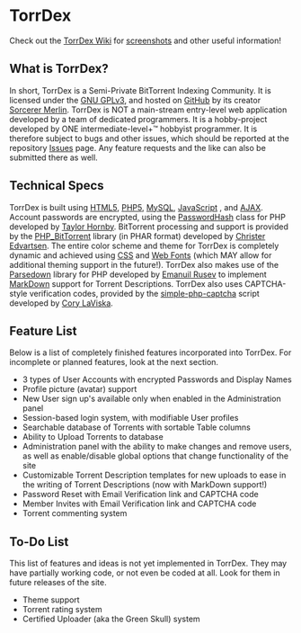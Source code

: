 # TorrDex

Check out the [TorrDex Wiki](https://github.com/sorcerer-merlin/torrdex/wiki/) for [screenshots](https://github.com/sorcerer-merlin/torrdex/wiki/Screenshots) and other useful information!

## What is TorrDex?

In short, TorrDex is a Semi-Private BitTorrent Indexing Community. It is licensed under the [GNU GPLv3](http://www.gnu.org/licenses/gpl-3.0-standalone.html), and hosted on [GitHub](https://github.com/sorcerer-merlin/torrdex) by its creator [Sorcerer Merlin](https://github.com/sorcerer-merlin/). TorrDex is NOT a main-stream entry-level web application developed by a team of dedicated programmers. It is a hobby-project developed by ONE intermediate-level+™ hobbyist programmer. It is therefore subject to bugs and other issues, which should be reported at the repository [Issues](https://github.com/sorcerer-merlin/torrdex/issues) page. Any feature requests and the like can also be submitted there as well.

## Technical Specs

TorrDex is built using [HTML5](http://en.wikipedia.org/wiki/HTML5), [PHP5](http://php.net/), [MySQL](http://www.mysql.com/), [JavaScript](http://en.wikipedia.org/wiki/JavaScript) , and [AJAX](http://en.wikipedia.org/wiki/Ajax_%28programming%29). Account passwords are encrypted, using the [PasswordHash](https://github.com/defuse/password-hashing) class for PHP developed by [Taylor Hornby](https://github.com/defuse). BitTorrent processing and support is provided by the [PHP_BitTorrent](https://github.com/christeredvartsen/php-bittorrent) library (in PHAR format) developed by [Christer Edvartsen](https://github.com/christeredvartsen). The entire color scheme and theme for TorrDex is completely dynamic and achieved using [CSS](http://en.wikipedia.org/wiki/Cascading_Style_Sheets) and [Web Fonts](http://www.cssfontstack.com/Web-Fonts) (which MAY allow for additional theming support in the future!). TorrDex also makes use of the [Parsedown](https://github.com/erusev/parsedown) library for PHP developed by [Emanuil Rusev](https://github.com/erusev) to implement [MarkDown](http://en.wikipedia.org/wiki/Markdown) support for Torrent Descriptions. TorrDex also uses CAPTCHA-style verification codes, provided by the [simple-php-captcha](https://github.com/claviska/simple-php-captcha) script developed by [Cory LaViska](https://github.com/claviska).

## Feature List

Below is a list of completely finished features incorporated into TorrDex. For incomplete or planned features, look at the next section.

- 3 types of User Accounts with encrypted Passwords and Display Names
- Profile picture (avatar) support
- New User sign up's available only when enabled in the Administration panel
- Session-based login system, with modifiable User profiles
- Searchable database of Torrents with sortable Table columns
- Ability to Upload Torrents to database
- Administration panel with the ability to make changes and remove users, as well as enable/disable global options that change functionality of the site
- Customizable Torrent Description templates for new uploads to ease in the writing of Torrent Descriptions (now with MarkDown support!)
- Password Reset with Email Verification link and CAPTCHA code
- Member Invites with Email Verification link and CAPTCHA code
- Torrent commenting system

## To-Do List

This list of features and ideas is not yet implemented in TorrDex. They may have partially working code, or not even be coded at all. Look for them in future releases of the site.

- Theme support
- Torrent rating system
- Certified Uploader (aka the Green Skull) system

